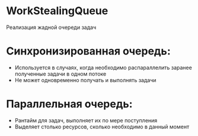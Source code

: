 # WorkStealingQueue
Реализация жадной очереди задач

# Синхронизированная очередь:
* Используется в случаях, когда необходимо распараллелить заранее полученные задачи в одном потоке
* Не может одновременно получать и выполнять задачи

# Параллельная очередь:
* Рантайм для задач, выполняет их по мере поступления
* Выделяет столько ресурсов, сколько необходимо в данный момент

